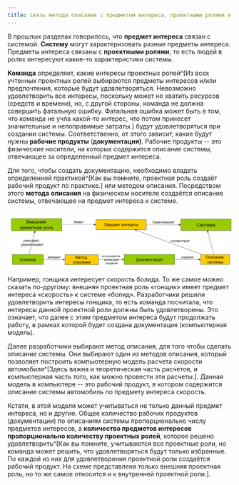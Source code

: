 ```yaml
---
title: Связь метода описания с предметом интереса, проектными ролями и системой
---
```


В прошлых разделах говорилось, что **предмет интереса** связан с
системой. **Систему** могут характеризовать разные предметы интереса.
Предметы интереса связаны с **проектными ролями**, то есть людей в ролях
интересуют какие-то характеристики системы.

**Команда** определяет, какие интересы проектных
ролей^[Из всех учтенных проектных ролей выбираются
предметы интересов и/или предпочтения, которые будут удовлетворяться.
Невозможно удовлетворить все интересы, поскольку может не хватить
ресурсов (средств и времени), но, с другой стороны, команда не должна
совершить фатальную ошибку. Фатальная ошибка может быть в том, что
команда не учла какой-то интерес, что потом принесет значительные и
непоправимые затраты.] будут удовлетворяться при создании
системы. Соответственно, от этого зависит, какие будут нужны **рабочие
продукты** (**документация)**. Рабочие продукты -- это физические
носители, на которых содержится описание системы, отвечающее за
определенный предмет интереса.

Для того, чтобы создать документацию, необходимо владеть определенной
практикой^[Как вы помните, проектная роль создаёт
рабочий продукт по практике.] или методом описания.
Посредством этого **метода** **описания** на физическом носителе
создаётся описание системы, отвечающее на предмет интереса к системе.


![](06-connection-of-the-description-method-with-the-subject-of-interest-project-roles-and-system-18.png)


Например, гонщика интересует скорость болида. То же самое можно сказать
по-другому: внешняя проектная роль «гонщик» имеет предмет интереса
«скорость» к системе «болид». Разработчики решили удовлетворить интересы
гонщика, то есть команда посчитала, что интересы данной проектной роли
должны быть удовлетворены. Это означает, что далее с этим предметом
интереса будут продолжать работу, в рамках которой будет создана
документация (компьютерная модель).

Далее разработчики выбирают метод описания, для того чтобы сделать
описание системы. Они выбирают один из методов описания, который
позволяет построить компьютерную модель расчета скорости
автомобиля^[Здесь важна и теоретическая часть расчетов,
и компьютерная часть того, как можно провести эти
расчеты.]. Данная модель в компьютере -- это рабочий
продукт, в котором содержится описание системы автомобиль по предмету
интереса скорость.

Кстати, в этой модели может учитываться не только данный предмет
интереса, но и другие. Общее количество рабочих продуктов (документации)
по описаниям системы пропорционально числу предметов интересов, а
**количество предметов интересов пропорционально количеству проектных
ролей**, которое решено удовлетворить^[Как вы помните,
учитываются все проектные роли, но команда может решить, что
удовлетворяться будут только избранные. По каждой из них для
удовлетворения проектной роли создаётся рабочий продукт. На схеме
представлена только внешняя проектная роль, но то же самое относится и к
внутренней проектной роли.].

